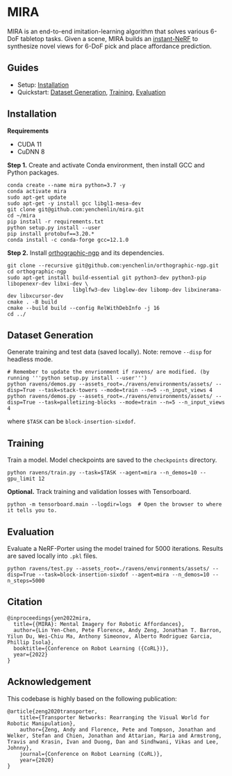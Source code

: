 # MIRA

MIRA is an end-to-end imitation-learning algorithm that solves various 6-DoF tabletop tasks. Given a scene, MIRA builds an [instant-NeRF](https://github.com/NVlabs/instant-ngp) to synthesize novel views for 6-DoF pick and place affordance prediction.

## Guides

- Setup: [Installation](#installation)
- Quickstart: [Dataset Generation](#dataset-generation), [Training](#training), [Evaluation](#evaluation)

## Installation

**Requirements**

- CUDA 11
- CuDNN 8

**Step 1.** Create and activate Conda environment, then install GCC and Python packages.

```shell
conda create --name mira python=3.7 -y
conda activate mira
sudo apt-get update
sudo apt-get -y install gcc libgl1-mesa-dev
git clone git@github.com:yenchenlin/mira.git
cd ~/mira
pip install -r requirements.txt
python setup.py install --user
pip install protobuf==3.20.*
conda install -c conda-forge gcc=12.1.0
```

**Step 2.** Install [orthographic-ngp](https://github.com/yenchenlin/orthographic-ngp/) and its dependencies.
```shell
git clone --recursive git@github.com:yenchenlin/orthographic-ngp.git
cd orthographic-ngp
sudo apt-get install build-essential git python3-dev python3-pip libopenexr-dev libxi-dev \
                     libglfw3-dev libglew-dev libomp-dev libxinerama-dev libxcursor-dev
cmake . -B build
cmake --build build --config RelWithDebInfo -j 16
cd ../
```

## Dataset Generation
Generate training and test data (saved locally). Note: remove `--disp` for headless mode.

```shell
# Remember to update the envrionment if ravens/ are modified. (by running '''python setup.py install --user''')
python ravens/demos.py --assets_root=./ravens/environments/assets/ --disp=True --task=stack-towers --mode=train --n=5 --n_input_views 4
python ravens/demos.py --assets_root=./ravens/environments/assets/ --disp=True --task=palletizing-blocks --mode=train --n=5 --n_input_views 4
```

where `$TASK` can be `block-insertion-sixdof`.

## Training

Train a model. Model checkpoints are saved to the `checkpoints` directory.

```shell
python ravens/train.py --task=$TASK --agent=mira --n_demos=10 --gpu_limit 12
```

**Optional.** Track training and validation losses with Tensorboard.

```shell
python -m tensorboard.main --logdir=logs  # Open the browser to where it tells you to.
```

## Evaluation

Evaluate a NeRF-Porter using the model trained for 5000 iterations. Results are saved locally into `.pkl` files.


```shell
python ravens/test.py --assets_root=./ravens/environments/assets/ --disp=True --task=block-insertion-sixdof --agent=mira --n_demos=10 --n_steps=5000
```

## Citation

```
@inproceedings{yen2022mira,
  title={{MIRA}: Mental Imagery for Robotic Affordances},
  author={Lin Yen-Chen, Pete Florence, Andy Zeng, Jonathan T. Barron, Yilun Du, Wei-Chiu Ma, Anthony Simeonov, Alberto Rodriguez Garcia, Phillip Isola},
  booktitle={Conference on Robot Learning ({CoRL})},
  year={2022}
}
```

## Acknowledgement

This codebase is highly based on the following publication:

```
@article{zeng2020transporter,
    title={Transporter Networks: Rearranging the Visual World for Robotic Manipulation},
    author={Zeng, Andy and Florence, Pete and Tompson, Jonathan and Welker, Stefan and Chien, Jonathan and Attarian, Maria and Armstrong, Travis and Krasin, Ivan and Duong, Dan and Sindhwani, Vikas and Lee, Johnny},
    journal={Conference on Robot Learning (CoRL)},
    year={2020}
}
```
